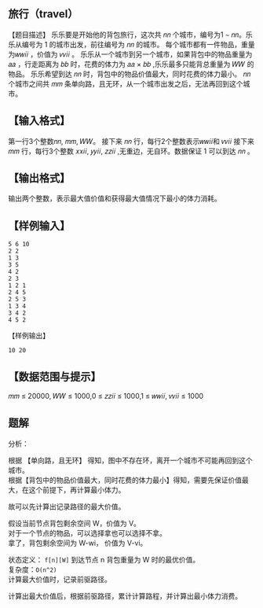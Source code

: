## 旅行（travel） 

【题目描述】
乐乐要是开始他的背包旅行，这次共 𝑛𝑛 个城市，编号为1 ∼ 𝑛𝑛。乐乐从编号为 1 的城市出发，前往编号为 𝑛𝑛 的城市。
每个城市都有一件物品，重量为𝑤𝑤𝑖𝑖 ，价值为 𝑣𝑣𝑖𝑖 。
乐乐从一个城市到另一个城市，如果背包中的物品重量为 𝑎𝑎 ，行走距离为 𝑏𝑏 时，花费的体力为 𝑎𝑎 × 𝑏𝑏 ,乐乐最多只能背总重量为 𝑊𝑊 的物品。
乐乐希望到达 𝑛𝑛 时，背包中的物品价值最大，同时花费的体力最小。 
𝑛𝑛 个城市之间共 𝑚𝑚 条单向路，且无环，从一个城市出发之后，无法再回到这个城市。


## 【输入格式】


第一行3个整数𝑛𝑛, 𝑚𝑚, 𝑊𝑊。
接下来 𝑛𝑛 行，每行2个整数表示𝑤𝑤𝑖𝑖和 𝑣𝑣𝑖𝑖
接下来 𝑚𝑚 行，每行3个整数 𝑥𝑥𝑖𝑖, 𝑦𝑦𝑖𝑖, 𝑧𝑧𝑖𝑖 ,无重边，无自环。数据保证 1 可以到达 𝑛𝑛 。


## 【输出格式】

输出两个整数，表示最大值价值和获得最大值情况下最小的体力消耗。


## 【样例输入】


```
5 6 10
2 2
1 3
3 5
4 2
2 3
1 2 1
2 4 5
2 5 3
1 3 4
3 4 2
4 5 2
```

【样例输出】


```
10 20
```

## 【数据范围与提示】 

𝑚𝑚 ≤ 20000, 𝑊𝑊 ≤ 1000,0 ≤ 𝑧𝑧𝑖𝑖 ≤ 1000,1 ≤ 𝑤𝑤𝑖𝑖, 𝑣𝑣𝑖𝑖 ≤ 1000


## 题解  


分析：  

根据 【单向路，且无环】 得知，图中不存在环，离开一个城市不可能再回到这个城市。  
根据【背包中的物品价值最大，同时花费的体力最小】得知，需要先保证价值最大，在这个前提下，再计算最小体力。 


故可以先计算出记录路径的最大价值。  


假设当前节点背包剩余空间 W，价值为 V。  
对于一个节点的物品，可以选择拿也可以选择不拿。  
拿了，背包剩余空间为 W-wi， 价值为 V-vi。  


状态定义： `f[n][W]` 到达节点 n 背包重量为 W 时的最优价值。  
复杂度：`O(n^2)`  
计算最大价值时，记录前驱路径。  


计算出最大价值后，根据前驱路径，累计计算路程，并计算出最小体力消费。  








